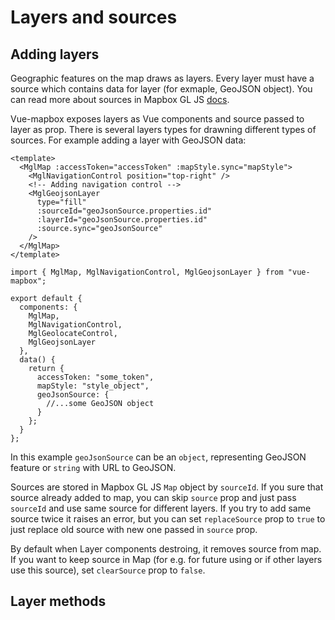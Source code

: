 # Layers and sources

## Adding layers

Geographic features on the map draws as layers. Every layer must have a source which contains data for layer (for exmaple, GeoJSON object). You can read more about sources in Mapbox GL JS [docs](https://www.mapbox.com/mapbox-gl-js/api/#sources).

Vue-mapbox exposes layers as Vue components and source passed to layer as prop. There is several layers types for drawning different types of sources.
For example adding a layer with GeoJSON data:

```vue{2}
<template>
  <MglMap :accessToken="accessToken" :mapStyle.sync="mapStyle">
    <MglNavigationControl position="top-right" />
    <!-- Adding navigation control -->
    <MglGeojsonLayer
      type="fill"
      :sourceId="geoJsonSource.properties.id"
      :layerId="geoJsonSource.properties.id"
      :source.sync="geoJsonSource"
    />
  </MglMap>
</template>
```

```javascript{2}
import { MglMap, MglNavigationControl, MglGeojsonLayer } from "vue-mapbox";

export default {
  components: {
    MglMap,
    MglNavigationControl,
    MglGeolocateControl,
    MglGeojsonLayer
  },
  data() {
    return {
      accessToken: "some_token",
      mapStyle: "style_object",
      geoJsonSource: {
        //...some GeoJSON object
      }
    };
  }
};
```

In this example `geoJsonSource` can be an `object`, representing GeoJSON feature or `string` with URL to GeoJSON.

Sources are stored in Mapbox GL JS `Map` object by `sourceId`. If you sure that source already added to map, you can skip `source` prop and just pass `sourceId` and use same source for different layers. If you try to add same source twice it raises an error, but you can set `replaceSource` prop to `true` to just replace old source with new one passed in `source` prop.

By default when Layer components destroing, it removes source from map. If you want to keep source in Map (for e.g. for future using or if other layers use this source), set `clearSource` prop to `false`.

## Layer methods
